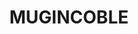 ---
lastmod: '2025-04-06T06:05:20+00:00'
latitude: -33.035496
layout: suburb
longitude: 148.16819
postcode: '2870'
state: NSW
title: MUGINCOBLE
url: /nsw/mugincoble/
---